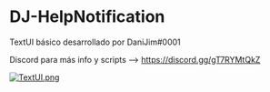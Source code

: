 # DJ-HelpNotification
TextUI básico desarrollado por DaniJim#0001

Discord para más info y scripts --> https://discord.gg/gT7RYMtQkZ

[![TextUI.png](https://i.postimg.cc/0rggxyyb/TextUI.png)](https://postimg.cc/1VK7rP6Q)

